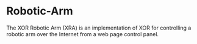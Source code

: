 Robotic-Arm
===========

The XOR Robotic Arm (XRA) is an implementation of XOR for controlling a robotic arm over the Internet from a web page control panel.
